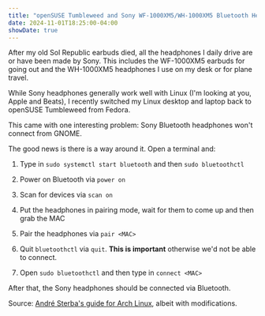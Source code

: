 ```yaml
---
title: "openSUSE Tumbleweed and Sony WF-1000XM5/WH-1000XM5 Bluetooth Headphones"
date: 2024-11-01T18:25:00-04:00
showDate: true
---
```


After my old Sol Republic earbuds died, all the headphones I daily drive are or
have been made by Sony. This includes the WF-1000XM5 earbuds for going out and
the WH-1000XM5 headphones I use on my desk or for plane travel.

While Sony headphones generally work well with Linux (I'm looking at you, Apple
and Beats), I recently switched my Linux desktop and laptop back to openSUSE
Tumbleweed from Fedora.

This came with one interesting problem: Sony Bluetooth headphones won't connect
from GNOME.

The good news is there is a way around it. Open a terminal and:

1. Type in `sudo systemctl start bluetooth` and then `sudo bluetoothctl`

2. Power on Bluetooth via `power on`

3. Scan for devices via `scan on`

4. Put the headphones in pairing mode, wait for them to come up and then grab the MAC

5. Pair the headphones via `pair <MAC>`

6. Quit `bluetoothctl` via `quit`. **This is important** otherwise we'd not be able to connect.

7. Open `sudo bluetoothctl` and then type in `connect <MAC>`

After that, the Sony headphones should be connected via Bluetooth.

Source: [André Sterba's guide for Arch Linux](https://sterba.dev/posts/linux-and-bluetooth/), albeit with modifications.
